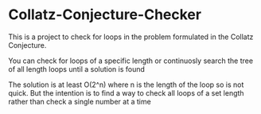 # Collatz-Conjecture-Checker

This is a project to check for loops in the problem formulated in the Collatz Conjecture.

You can check for loops of a specific length or continuosly search the tree of all length loops until a solution is found

The solution is at least O(2^n) where n is the length of the loop so is not quick.
But the intention is to find a way to check all loops of a set length rather than check a single number at a time
